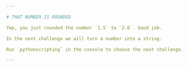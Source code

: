 ```yaml
---

# THAT NUMBER IS ROUNDED

Yep, you just rounded the number `1.5` to `2.0`. Good job.

In the next challenge we will turn a number into a string.

Run `pythonscripting` in the console to choose the next challenge.

---
```

